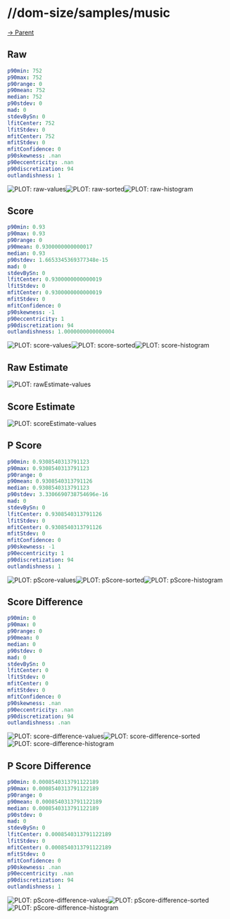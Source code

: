 
# //dom-size/samples/music

[→ Parent](../..)


## Raw


```yaml
p90min: 752
p90max: 752
p90range: 0
p90mean: 752
median: 752
p90stdev: 0
mad: 0
stdevBySn: 0
lfitCenter: 752
lfitStdev: 0
mfitCenter: 752
mfitStdev: 0
mfitConfidence: 0
p90skewness: .nan
p90eccentricity: .nan
p90discretization: 94
outlandishness: 1

```

![PLOT: raw-values](./raw/values.svg)![PLOT: raw-sorted](./raw/sorted.svg)![PLOT: raw-histogram](./raw/histogram.svg)
## Score


```yaml
p90min: 0.93
p90max: 0.93
p90range: 0
p90mean: 0.9300000000000017
median: 0.93
p90stdev: 1.6653345369377348e-15
mad: 0
stdevBySn: 0
lfitCenter: 0.9300000000000019
lfitStdev: 0
mfitCenter: 0.9300000000000019
mfitStdev: 0
mfitConfidence: 0
p90skewness: -1
p90eccentricity: 1
p90discretization: 94
outlandishness: 1.0000000000000004

```

![PLOT: score-values](./score/values.svg)![PLOT: score-sorted](./score/sorted.svg)![PLOT: score-histogram](./score/histogram.svg)
## Raw Estimate

![PLOT: rawEstimate-values](./rawEstimate/values.svg)
## Score Estimate

![PLOT: scoreEstimate-values](./scoreEstimate/values.svg)
## P Score


```yaml
p90min: 0.9308540313791123
p90max: 0.9308540313791123
p90range: 0
p90mean: 0.9308540313791126
median: 0.9308540313791123
p90stdev: 3.3306690738754696e-16
mad: 0
stdevBySn: 0
lfitCenter: 0.9308540313791126
lfitStdev: 0
mfitCenter: 0.9308540313791126
mfitStdev: 0
mfitConfidence: 0
p90skewness: -1
p90eccentricity: 1
p90discretization: 94
outlandishness: 1

```

![PLOT: pScore-values](./pScore/values.svg)![PLOT: pScore-sorted](./pScore/sorted.svg)![PLOT: pScore-histogram](./pScore/histogram.svg)
## Score Difference


```yaml
p90min: 0
p90max: 0
p90range: 0
p90mean: 0
median: 0
p90stdev: 0
mad: 0
stdevBySn: 0
lfitCenter: 0
lfitStdev: 0
mfitCenter: 0
mfitStdev: 0
mfitConfidence: 0
p90skewness: .nan
p90eccentricity: .nan
p90discretization: 94
outlandishness: .nan

```

![PLOT: score-difference-values](./score-difference/values.svg)![PLOT: score-difference-sorted](./score-difference/sorted.svg)![PLOT: score-difference-histogram](./score-difference/histogram.svg)
## P Score Difference


```yaml
p90min: 0.0008540313791122189
p90max: 0.0008540313791122189
p90range: 0
p90mean: 0.0008540313791122189
median: 0.0008540313791122189
p90stdev: 0
mad: 0
stdevBySn: 0
lfitCenter: 0.0008540313791122189
lfitStdev: 0
mfitCenter: 0.0008540313791122189
mfitStdev: 0
mfitConfidence: 0
p90skewness: .nan
p90eccentricity: .nan
p90discretization: 94
outlandishness: 1

```

![PLOT: pScore-difference-values](./pScore-difference/values.svg)![PLOT: pScore-difference-sorted](./pScore-difference/sorted.svg)![PLOT: pScore-difference-histogram](./pScore-difference/histogram.svg)